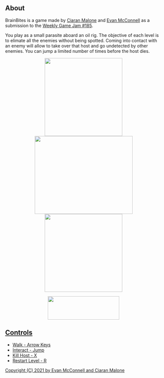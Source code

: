 ## About
BrainBites is a game made by [Ciaran Malone](https://github.com/ciaranmalone)  and [Evan McConnell](https://github.com/EvanMcConnell) as a submission to the [Weekly Game Jam #185](https://itch.io/jam/weekly-game-jam-185).

You play as a small parasite aboard an oil rig. The objective of each level is to elimate all the enemies without being spotted. Coming into contact with an enemy will allow to take over that host and go undetected by other enemies. You can jump a limited number of times before the host dies.

<p align="center">
  <img width="250" height="250" src="https://img.itch.zone/aW1hZ2UvODk3OTM1LzUwNjgwMTAucG5n/250x600/ksqlcf.png">
  <img width="315" height="250" src="https://img.itch.zone/aW1nLzUwNjc5MzQucG5n/315x250%23c/LBEphV.png">
  <img width="250" height="250" src="https://img.itch.zone/aW1hZ2UvODk3OTM1LzUwNjgwMDkucG5n/347x500/cthT8i.png">
</p>

<div align="center">
<a href="https://entertainmentsystems.itch.io/brain-bites">
  <img width="230" height="75" src="https://camo.githubusercontent.com/a69504586b6810922dbd8cc3636a98b825f15cac3135053de7b640e97a3fe6cd/68747470733a2f2f7374617469632e697463682e696f2f696d616765732f62616467652e737667">
</p>
 </div>

## Controls

- Walk - Arrow Keys
- Interact - Jump
- Kill Host - X
- Restart Level - R

Copyright (C) 2021 by Evan McConnell and Ciaran Malone
